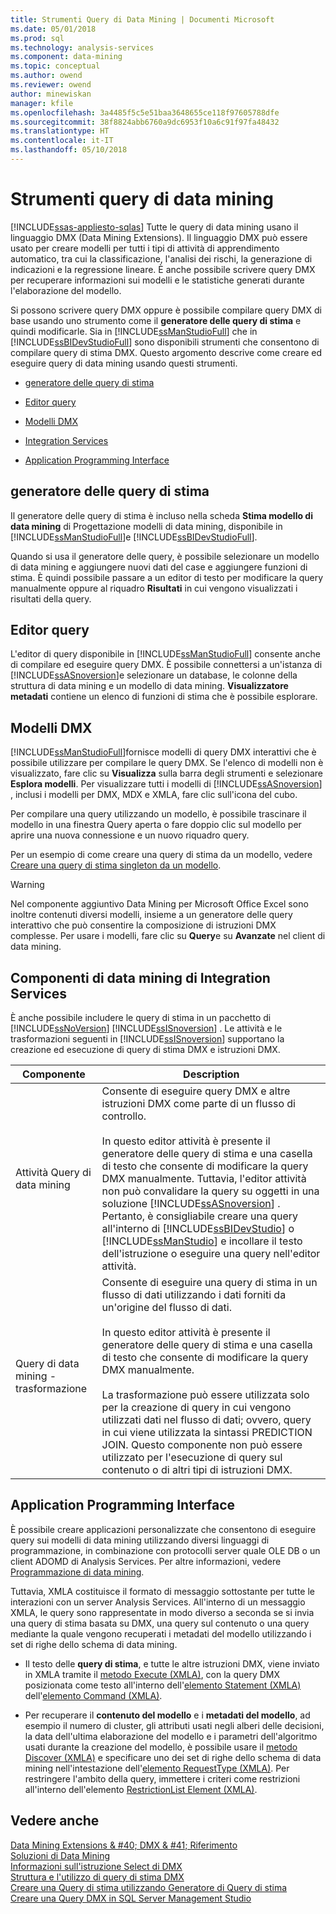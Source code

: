 ```yaml
---
title: Strumenti Query di Data Mining | Documenti Microsoft
ms.date: 05/01/2018
ms.prod: sql
ms.technology: analysis-services
ms.component: data-mining
ms.topic: conceptual
ms.author: owend
ms.reviewer: owend
author: minewiskan
manager: kfile
ms.openlocfilehash: 3a4485f5c5e51baa3648655ce118f97605788dfe
ms.sourcegitcommit: 38f8824abb6760a9dc6953f10a6c91f97fa48432
ms.translationtype: HT
ms.contentlocale: it-IT
ms.lasthandoff: 05/10/2018
---
```

# <a name="data-mining-query-tools"></a>Strumenti query di data mining
[!INCLUDE[ssas-appliesto-sqlas](../../includes/ssas-appliesto-sqlas.md)]
  Tutte le query di data mining usano il linguaggio DMX (Data Mining Extensions). Il linguaggio DMX può essere usato per creare modelli per tutti i tipi di attività di apprendimento automatico, tra cui la classificazione, l'analisi dei rischi, la generazione di indicazioni e la regressione lineare. È anche possibile scrivere query DMX per recuperare informazioni sui modelli e le statistiche generati durante l'elaborazione del modello.  
  
 Si possono scrivere query DMX oppure è possibile compilare query DMX di base usando uno strumento come il **generatore delle query di stima** e quindi modificarle. Sia in [!INCLUDE[ssManStudioFull](../../includes/ssmanstudiofull-md.md)] che in [!INCLUDE[ssBIDevStudioFull](../../includes/ssbidevstudiofull-md.md)] sono disponibili strumenti che consentono di compilare query di stima DMX. Questo argomento descrive come creare ed eseguire query di data mining usando questi strumenti.  
  
-   [generatore delle query di stima](#bkmk_Builder)  
  
-   [Editor query](#bkmk_QueryEditor)  
  
-   [Modelli DMX](#bkmk_Templates)  
  
-   [Integration Services](#bkmk_SSIS)  
  
-   [Application Programming Interface](#bkmk_API)  
  
##  <a name="bkmk_Builder"></a> generatore delle query di stima  
 Il generatore delle query di stima è incluso nella scheda **Stima modello di data mining** di Progettazione modelli di data mining, disponibile in [!INCLUDE[ssManStudioFull](../../includes/ssmanstudiofull-md.md)]e [!INCLUDE[ssBIDevStudioFull](../../includes/ssbidevstudiofull-md.md)].  
  
 Quando si usa il generatore delle query, è possibile selezionare un modello di data mining e aggiungere nuovi dati del case e aggiungere funzioni di stima. È quindi possibile passare a un editor di testo per modificare la query manualmente oppure al riquadro **Risultati** in cui vengono visualizzati i risultati della query.  
  
##  <a name="bkmk_QueryEditor"></a> Editor query  
 L'editor di query disponibile in [!INCLUDE[ssManStudioFull](../../includes/ssmanstudiofull-md.md)] consente anche di compilare ed eseguire query DMX. È possibile connettersi a un'istanza di [!INCLUDE[ssASnoversion](../../includes/ssasnoversion-md.md)]e selezionare un database, le colonne della struttura di data mining e un modello di data mining. **Visualizzatore metadati** contiene un elenco di funzioni di stima che è possibile esplorare.  
  
##  <a name="bkmk_Templates"></a> Modelli DMX  
 [!INCLUDE[ssManStudioFull](../../includes/ssmanstudiofull-md.md)]fornisce modelli di query DMX interattivi che è possibile utilizzare per compilare le query DMX. Se l'elenco di modelli non è visualizzato, fare clic su **Visualizza** sulla barra degli strumenti e selezionare **Esplora modelli**. Per visualizzare tutti i modelli di [!INCLUDE[ssASnoversion](../../includes/ssasnoversion-md.md)] , inclusi i modelli per DMX, MDX e XMLA, fare clic sull'icona del cubo.  
  
 Per compilare una query utilizzando un modello, è possibile trascinare il modello in una finestra Query aperta o fare doppio clic sul modello per aprire una nuova connessione e un nuovo riquadro query.  
  
 Per un esempio di come creare una query di stima da un modello, vedere [Creare una query di stima singleton da un modello](../../analysis-services/data-mining/create-a-singleton-prediction-query-from-a-template.md).  
  
> [!WARNING]  
>  Nel componente aggiuntivo Data Mining per Microsoft Office Excel sono inoltre contenuti diversi modelli, insieme a un generatore delle query interattivo che può consentire la composizione di istruzioni DMX complesse. Per usare i modelli, fare clic su **Query**e su **Avanzate** nel client di data mining.  
  
##  <a name="bkmk_SSIS"></a> Componenti di data mining di Integration Services  
 È anche possibile includere le query di stima in un pacchetto di [!INCLUDE[ssNoVersion](../../includes/ssnoversion-md.md)] [!INCLUDE[ssISnoversion](../../includes/ssisnoversion-md.md)] . Le attività e le trasformazioni seguenti in [!INCLUDE[ssISnoversion](../../includes/ssisnoversion-md.md)] supportano la creazione ed esecuzione di query di stima DMX e istruzioni DMX.  
  
|Componente|Description|  
|---------------|-----------------|  
|Attività Query di data mining|Consente di eseguire query DMX e altre istruzioni DMX come parte di un flusso di controllo.<br /><br /> In questo editor attività è presente il generatore delle query di stima e una casella di testo che consente di modificare la query DMX manualmente. Tuttavia, l'editor attività non può convalidare la query su oggetti in una soluzione [!INCLUDE[ssASnoversion](../../includes/ssasnoversion-md.md)] . Pertanto, è consigliabile creare una query all'interno di [!INCLUDE[ssBIDevStudio](../../includes/ssbidevstudio-md.md)] o [!INCLUDE[ssManStudio](../../includes/ssmanstudio-md.md)] e incollare il testo dell'istruzione o eseguire una query nell'editor attività.|  
|Query di data mining - trasformazione|Consente di eseguire una query di stima in un flusso di dati utilizzando i dati forniti da un'origine del flusso di dati.<br /><br /> In questo editor attività è presente il generatore delle query di stima e una casella di testo che consente di modificare la query DMX manualmente.<br /><br /> La trasformazione può essere utilizzata solo per la creazione di query in cui vengono utilizzati dati nel flusso di dati; ovvero, query in cui viene utilizzata la sintassi PREDICTION JOIN. Questo componente non può essere utilizzato per l'esecuzione di query sul contenuto o di altri tipi di istruzioni DMX.|  
  
##  <a name="bkmk_API"></a> Application Programming Interface  
 È possibile creare applicazioni personalizzate che consentono di eseguire query sui modelli di data mining utilizzando diversi linguaggi di programmazione, in combinazione con protocolli server quale OLE DB o un client ADOMD di Analysis Services. Per altre informazioni, vedere [Programmazione di data mining](../../analysis-services/data-mining-programming.md).  
  
 Tuttavia, XMLA costituisce il formato di messaggio sottostante per tutte le interazioni con un server Analysis Services. All'interno di un messaggio XMLA, le query sono rappresentate in modo diverso a seconda se si invia una query di stima basata su DMX, una query sul contenuto o una query mediante la quale vengono recuperati i metadati del modello utilizzando i set di righe dello schema di data mining.  
  
-   Il testo delle **query di stima**, e tutte le altre istruzioni DMX, viene inviato in XMLA tramite il [metodo Execute &#40;XMLA&#41;](../../analysis-services/xmla/xml-elements-methods-execute.md), con la query DMX posizionata come testo all'interno dell'[elemento Statement &#40;XMLA&#41;](../../analysis-services/xmla/xml-elements-commands/statement-element-xmla.md) dell'[elemento Command &#40;XMLA&#41;](../../analysis-services/xmla/xml-elements-properties/command-element-xmla.md).  
  
-   Per recuperare il **contenuto del modello** e i **metadati del modello**, ad esempio il numero di cluster, gli attributi usati negli alberi delle decisioni, la data dell'ultima elaborazione del modello e i parametri dell'algoritmo usati durante la creazione del modello, è possibile usare il [metodo Discover &#40;XMLA&#41;](../../analysis-services/xmla/xml-elements-methods-discover.md) e specificare uno dei set di righe dello schema di data mining nell'intestazione dell'[elemento RequestType &#40;XMLA&#41;](../../analysis-services/xmla/xml-elements-properties/requesttype-element-xmla.md). Per restringere l'ambito della query, immettere i criteri come restrizioni all'interno dell'elemento [RestrictionList Element &#40;XMLA&#41;](../../analysis-services/xmla/xml-elements-properties/restrictionlist-element-xmla.md).  
  
## <a name="see-also"></a>Vedere anche  
 [Data Mining Extensions & #40; DMX & #41; Riferimento](../../dmx/data-mining-extensions-dmx-reference.md)   
 [Soluzioni di Data Mining](../../analysis-services/data-mining/data-mining-solutions.md)   
 [Informazioni sull'istruzione Select di DMX](../../dmx/understanding-the-dmx-select-statement.md)   
 [Struttura e l'utilizzo di query di stima DMX](../../dmx/structure-and-usage-of-dmx-prediction-queries.md)   
 [Creare una Query di stima utilizzando Generatore di Query di stima](../../analysis-services/data-mining/create-a-prediction-query-using-the-prediction-query-builder.md)   
 [Creare una Query DMX in SQL Server Management Studio](../../analysis-services/data-mining/create-a-dmx-query-in-sql-server-management-studio.md)  
  
  
